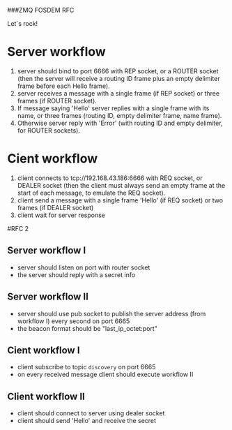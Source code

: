 ###ZMQ FOSDEM RFC

Let`s rock!

# Server workflow
1. server should bind to port 6666 with REP socket, or a ROUTER socket (then the server will receive a routing ID frame plus an empty delimiter frame before each Hello frame).
2. server receives a message with a single frame (if REP socket) or three frames (if ROUTER socket).
3. If message saying 'Hello' server replies with a single frame with its name, or three frames (routing ID, empty delimiter frame, name frame).
4. Otherwise server reply with 'Error' (with routing ID and empty delimiter, for ROUTER sockets).

# Cient workflow
1. client connects to tcp://192.168.43.186:6666 with REQ socket, or DEALER socket (then the client must always send an empty frame at the start of each message, to emulate the REQ socket).
2. client send a message with a single frame 'Hello' (if REQ socket) or two frames (if DEALER socket)
3. client wait for server response


#RFC 2

## Server workflow I
* server should listen on port with router socket
* the server should reply with a secret info

## Server workflow II
* server should use pub socket to publish the server address (from workflow I) every second on port 6665
* the beacon format should be "last_ip_octet:port"


## Cient workflow I
* client subscribe to topic ```discovery``` on port 6665
* on every received message client should execute workflow II

## Client workflow II
* client should connect to server using dealer socket
* client should send 'Hello' and receive the secret

